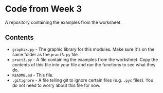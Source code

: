 # Code from Week 3

A repository containing the examples from the worksheet.

## Contents

- `graphix.py` - The graphic library for this modules. Make sure it's on the same folder as the `pract3.py` file.
- `pract3.py` - A file containing the examples from the worksheet.
  Copy the contents of this file into your file and run the functions to see what they do.
- `README.md` - This file.
- `.gitignore` - A file telling git to ignore certain files (e.g. `.pyc` files).
  You do not need to worry about this file for now.
